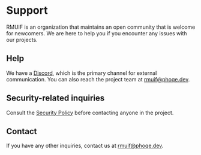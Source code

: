 # Support

RMUIF is an organization that maintains an open community that is welcome for newcomers. We are here to help you if you encounter any issues with our projects.

## Help

We have a [Discord](https://discord.gg/5Ann5C3), which is the primary channel for external communication. You can also reach the project team at rmuif@phoqe.dev.

## Security-related inquiries

Consult the [Security Policy](SECURITY.md) before contacting anyone in the project.

## Contact

If you have any other inquiries, contact us at rmuif@phoqe.dev.
